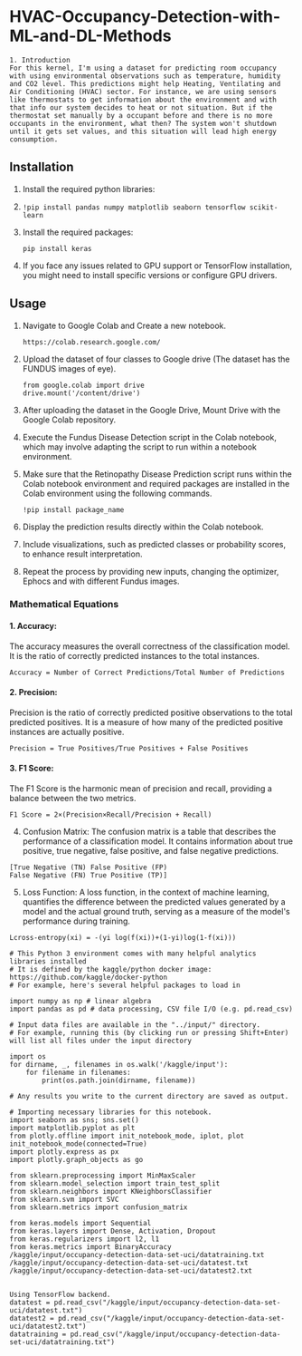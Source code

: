 # HVAC-Occupancy-Detection-with-ML-and-DL-Methods
```
1. Introduction
For this kernel, I'm using a dataset for predicting room occupancy with using environmental observations such as temperature, humidity and CO2 level. This predictions might help Heating, Ventilating and Air Conditioning (HVAC) sector. For instance, we are using sensors like thermostats to get information about the environment and with that info our system decides to heat or not situation. But if the thermostat set manually by a occupant before and there is no more occupants in the environment, what then? The system won't shutdown until it gets set values, and this situation will lead high energy consumption.
```
## Installation

1. Install the required python libraries:
2. 
   ```shell
   !pip install pandas numpy matplotlib seaborn tensorflow scikit-learn
3. Install the required packages:

   ```shell
   pip install keras
4. If you face any issues related to GPU support or TensorFlow installation, you might need to install specific versions or configure GPU drivers.

## Usage

1. Navigate to Google Colab and Create a new notebook.
   ```shell
   https://colab.research.google.com/
   ```

2. Upload the dataset of four classes to Google drive (The dataset has the FUNDUS images of eye).
    ```
    from google.colab import drive
    drive.mount('/content/drive')
    ```

3. After uploading the dataset in the Google Drive, Mount Drive with the Google Colab repository.

4. Execute the Fundus Disease Detection script in the Colab notebook, which may involve adapting the script to run within a notebook environment.

5. Make sure that the Retinopathy Disease Prediction script runs within the Colab notebook environment and required packages are installed in the Colab environment using the following commands.
    ```
    !pip install package_name
    ```

6. Display the prediction results directly within the Colab notebook.

7. Include visualizations, such as predicted classes or probability scores, to enhance result interpretation.

8. Repeat the process by providing new inputs, changing the optimizer, Ephocs and with different Fundus images.

### Mathematical Equations
#### 1. Accuracy:
The accuracy measures the overall correctness of the classification model. It is
the ratio of correctly predicted instances to the total instances.

```
Accuracy = Number of Correct Predictions/Total Number of Predictions
```

#### 2. Precision:
Precision is the ratio of correctly predicted positive observations to the total
predicted positives. It is a measure of how many of the predicted positive
instances are actually positive.
```
Precision = True Positives/True Positives + False Positives
```

#### 3. F1 Score:
The F1 Score is the harmonic mean of precision and recall, providing a balance
between the two metrics.
```
F1 Score = 2×(Precision×Recall/Precision + Recall)
```
4. Confusion Matrix:
The confusion matrix is a table that describes the performance of a classification
model. It contains information about true positive, true negative, false positive,
and false negative predictions.
~~~
[True Negative (TN) False Positive (FP)
False Negative (FN) True Positive (TP)]
~~~
5. Loss Function:
A loss function, in the context of machine learning, quantifies the difference
between the predicted values generated by a model and the actual ground truth,
serving as a measure of the model's performance during training.
~~~
Lcross-entropy(xi) = -(yi log(f(xi))+(1-yi)log(1-f(xi)))
~~~
```
# This Python 3 environment comes with many helpful analytics libraries installed
# It is defined by the kaggle/python docker image: https://github.com/kaggle/docker-python
# For example, here's several helpful packages to load in 

import numpy as np # linear algebra
import pandas as pd # data processing, CSV file I/O (e.g. pd.read_csv)

# Input data files are available in the "../input/" directory.
# For example, running this (by clicking run or pressing Shift+Enter) will list all files under the input directory

import os
for dirname, _, filenames in os.walk('/kaggle/input'):
    for filename in filenames:
        print(os.path.join(dirname, filename))

# Any results you write to the current directory are saved as output.

# Importing necessary libraries for this notebook.
import seaborn as sns; sns.set()
import matplotlib.pyplot as plt
from plotly.offline import init_notebook_mode, iplot, plot
init_notebook_mode(connected=True)
import plotly.express as px
import plotly.graph_objects as go

from sklearn.preprocessing import MinMaxScaler
from sklearn.model_selection import train_test_split
from sklearn.neighbors import KNeighborsClassifier
from sklearn.svm import SVC
from sklearn.metrics import confusion_matrix

from keras.models import Sequential
from keras.layers import Dense, Activation, Dropout
from keras.regularizers import l2, l1
from keras.metrics import BinaryAccuracy
/kaggle/input/occupancy-detection-data-set-uci/datatraining.txt
/kaggle/input/occupancy-detection-data-set-uci/datatest.txt
/kaggle/input/occupancy-detection-data-set-uci/datatest2.txt


Using TensorFlow backend.
datatest = pd.read_csv("/kaggle/input/occupancy-detection-data-set-uci/datatest.txt")
datatest2 = pd.read_csv("/kaggle/input/occupancy-detection-data-set-uci/datatest2.txt")
datatraining = pd.read_csv("/kaggle/input/occupancy-detection-data-set-uci/datatraining.txt")
```

